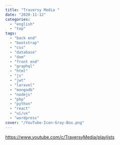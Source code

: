 ```yaml
---
title: "Traversy Media "
date: "2020-11-12"
categories:
  - "english"
  - "top"
tags:
  - "back end"
  - "bootstrap"
  - "css"
  - "database"
  - "dom"
  - "front end"
  - "graphql"
  - "html"
  - "js"
  - "jwt"
  - "laravel"
  - "mongodb"
  - "nodejs"
  - "php"
  - "python"
  - "react"
  - "ui/ux"
  - "wordpress"
cover: "/YouTube-Icon-Gray-Box.png"
---
```


https://www.youtube.com/c/TraversyMedia/playlists
